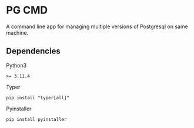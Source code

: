 # PG CMD

A command line app for managing multiple versions of Postgresql on same machine.

## Dependencies

Python3
```
>= 3.11.4
```

Typer
```
pip install "typer[all]"
```

Pyinstaller
```
pip install pyinstaller
```
